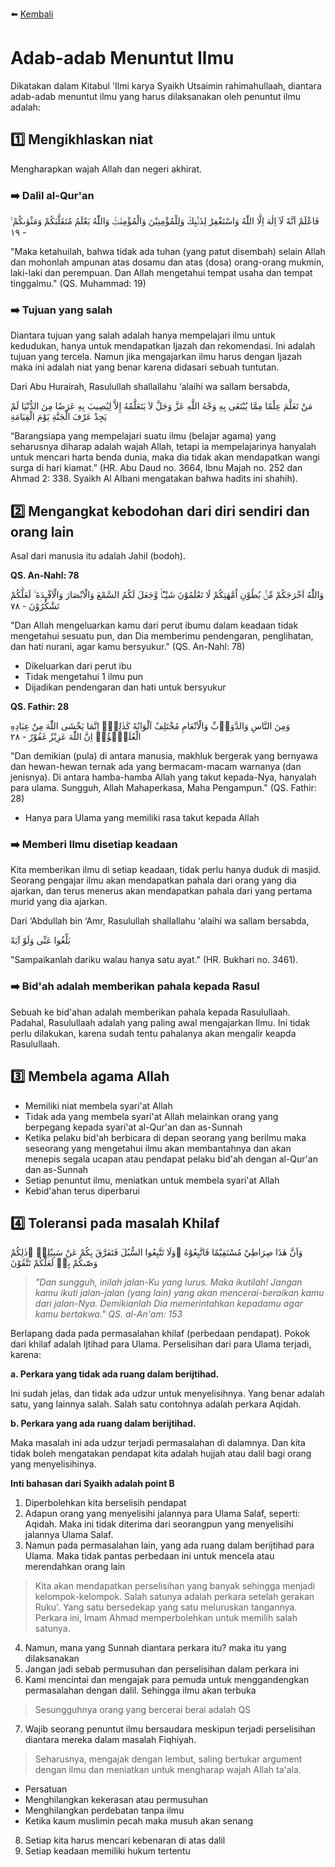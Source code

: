 ⬅️ [Kembali](/)

# **Adab-adab Menuntut Ilmu**
Dikatakan dalam Kitabul 'Ilmi karya Syaikh Utsaimin rahimahullaah, diantara adab-adab menuntut ilmu yang harus dilaksanakan oleh penuntut ilmu adalah:

## 1️⃣ **Mengikhlaskan niat**

Mengharapkan wajah Allah dan negeri akhirat.

### ➡️ **Dalil al-Qur'an**

فَاعْلَمْ اَنَّهٗ لَآ اِلٰهَ اِلَّا اللّٰهُ وَاسْتَغْفِرْ لِذَنْۢبِكَ وَلِلْمُؤْمِنِيْنَ وَالْمُؤْمِنٰتِۚ وَاللّٰهُ يَعْلَمُ مُتَقَلَّبَكُمْ وَمَثْوٰىكُمْ ࣖ - ١٩

"Maka ketahuilah, bahwa tidak ada tuhan (yang patut disembah) selain Allah dan mohonlah ampunan atas dosamu dan atas (dosa) orang-orang mukmin, laki-laki dan perempuan. Dan Allah mengetahui tempat usaha dan tempat tinggalmu." (QS. Muhammad: 19)

### ➡️ **Tujuan yang salah**
Diantara tujuan yang salah adalah hanya mempelajari ilmu untuk kedudukan, hanya untuk mendapatkan Ijazah dan rekomendasi. Ini adalah tujuan yang tercela. Namun jika mengajarkan ilmu harus dengan Ijazah maka ini adalah niat yang benar karena didasari sebuah tuntutan.

Dari Abu Hurairah, Rasulullah shallallahu ‘alaihi wa sallam bersabda,

مَنْ تَعَلَّمَ عِلْمًا مِمَّا يُبْتَغَى بِهِ وَجْهُ اللَّهِ عَزَّ وَجَلَّ لاَ يَتَعَلَّمُهُ إِلاَّ لِيُصِيبَ بِهِ عَرَضًا مِنَ الدُّنْيَا لَمْ يَجِدْ عَرْفَ الْجَنَّةِ يَوْمَ الْقِيَامَةِ

“Barangsiapa yang mempelajari suatu ilmu (belajar agama) yang seharusnya diharap adalah wajah Allah, tetapi ia mempelajarinya hanyalah untuk mencari harta benda dunia, maka dia tidak akan mendapatkan wangi surga di hari kiamat.” (HR. Abu Daud no. 3664, Ibnu Majah no. 252 dan Ahmad 2: 338. Syaikh Al Albani mengatakan bahwa hadits ini shahih).

## 2️⃣ **Mengangkat kebodohan dari diri sendiri dan orang lain**

Asal dari manusia itu adalah Jahil (bodoh).

**QS. An-Nahl: 78**

وَاللّٰهُ اَخْرَجَكُمْ مِّنْۢ بُطُوْنِ اُمَّهٰتِكُمْ لَا تَعْلَمُوْنَ شَيْـًٔاۙ وَّجَعَلَ لَكُمُ السَّمْعَ وَالْاَبْصَارَ وَالْاَفْـِٕدَةَ ۙ لَعَلَّكُمْ تَشْكُرُوْنَ - ٧٨

"Dan Allah mengeluarkan kamu dari perut ibumu dalam keadaan tidak mengetahui sesuatu pun, dan Dia memberimu pendengaran, penglihatan, dan hati nurani, agar kamu bersyukur." (QS. An-Nahl: 78)

* Dikeluarkan dari perut ibu
* Tidak mengetahui 1 ilmu pun
* Dijadikan pendengaran dan hati untuk bersyukur

**QS. Fathir: 28**

وَمِنَ النَّاسِ وَالدَّوَاۤبِّ وَالْاَنْعَامِ مُخْتَلِفٌ اَلْوَانُهٗ كَذٰلِكَۗ اِنَّمَا يَخْشَى اللّٰهَ مِنْ عِبَادِهِ الْعُلَمٰۤؤُاۗ اِنَّ اللّٰهَ عَزِيْزٌ غَفُوْرٌ - ٢٨

"Dan demikian (pula) di antara manusia, makhluk bergerak yang bernyawa dan hewan-hewan ternak ada yang bermacam-macam warnanya (dan jenisnya). Di antara hamba-hamba Allah yang takut kepada-Nya, hanyalah para ulama. Sungguh, Allah Mahaperkasa, Maha Pengampun." (QS. Fathir: 28)

* Hanya para Ulama yang memiliki rasa takut kepada Allah

### ➡️ **Memberi Ilmu disetiap keadaan**

Kita memberikan ilmu di setiap keadaan, tidak perlu hanya duduk di masjid. Seorang pengajar ilmu akan mendapatkan pahala dari orang yang dia ajarkan, dan terus menerus akan mendapatkan pahala dari yang pertama murid yang dia ajarkan.

Dari ‘Abdullah bin ‘Amr, Rasulullah shallallahu ‘alaihi wa sallam bersabda,

بَلِّغُوا عَنِّى وَلَوْ آيَةً

"Sampaikanlah dariku walau hanya satu ayat." (HR. Bukhari no. 3461).

### ➡️ **Bid'ah adalah memberikan pahala kepada Rasul**

Sebuah ke bid'ahan adalah memberikan pahala kepada Rasulullaah. Padahal, Rasulullaah adalah yang paling awal mengajarkan Ilmu. Ini tidak perlu dilakukan, karena sudah tentu pahalanya akan mengalir keapda Rasulullaah.

## 3️⃣ **Membela agama Allah**

- Memiliki niat membela syari'at Allah
- Tidak ada yang membela syari'at Allah melainkan orang yang berpegang kepada syari'at al-Qur'an dan as-Sunnah
- Ketika pelaku bid'ah berbicara di depan seorang yang berilmu maka seseorang yang mengetahui ilmu akan membantahnya dan akan menepis segala ucapan atau pendapat pelaku bid'ah dengan al-Qur'an dan as-Sunnah
- Setiap penuntut ilmu, meniatkan untuk membela syari'at Allah
- Kebid'ahan terus diperbarui

## 4️⃣ **Toleransi pada masalah Khilaf**

وَاَنَّ هٰذَا صِرَاطِيْ مُسْتَقِيْمًا فَاتَّبِعُوْهُ ۚوَلَا تَتَّبِعُوا السُّبُلَ فَتَفَرَّقَ بِكُمْ عَنْ سَبِيْلِهٖ ۗذٰلِكُمْ وَصّٰىكُمْ بِهٖ لَعَلَّكُمْ تَتَّقُوْنَ

> _"Dan sungguh, inilah jalan-Ku yang lurus. Maka ikutilah! Jangan kamu ikuti jalan-jalan (yang lain) yang akan mencerai-beraikan kamu dari jalan-Nya. Demikianlah Dia memerintahkan kepadamu agar kamu bertakwa." QS. al-An'am: 153_

Berlapang dada pada permasalahan khilaf (perbedaan pendapat). Pokok dari khilaf adalah Ijtihad para Ulama.
Perselisihan dari para Ulama terjadi, karena:

**a. Perkara yang tidak ada ruang dalam berijtihad.**

Ini sudah jelas, dan tidak ada udzur untuk menyelisihnya. Yang benar adalah satu, yang lainnya salah. Salah satu contohnya adalah perkara Aqidah.

**b. Perkara yang ada ruang dalam berijtihad.**

Maka masalah ini ada udzur terjadi permasalahan di dalamnya. Dan kita tidak boleh mengatakan pendapat kita adalah hujjah atau dalil bagi orang yang menyelisihinya.

**Inti bahasan dari Syaikh adalah point B**

1. Diperbolehkan kita berselisih pendapat
2. Adapun orang yang menyelisihi jalannya para Ulama Salaf, seperti: Aqidah. Maka ini tidak diterima dari seorangpun yang menyelisihi jalannya Ulama Salaf.
3. Namun pada permasalahan lain, yang ada ruang dalam berijtihad para Ulama. Maka tidak pantas perbedaan ini untuk mencela atau merendahkan orang lain

> Kita akan mendapatkan perselisihan yang banyak sehingga menjadi kelompok-kelompok. Salah satunya adalah perkara setelah gerakan Ruku'. Yang satu bersedekap yang satu meluruskan tangannya. Perkara ini, Imam Ahmad memperbolehkan untuk memilih salah satunya.

4. Namun, mana yang Sunnah diantara perkara itu? maka itu yang dilaksanakan
5. Jangan jadi sebab permusuhan dan perselisihan dalam perkara ini
6. Kami mencintai dan mengajak para pemuda untuk menggandengkan permasalahan dengan dalil. Sehingga ilmu akan terbuka

> Sesungguhnya orang yang bercerai berai adalah QS

7. Wajib seorang penuntut ilmu bersaudara meskipun terjadi perselisihan diantara mereka dalam masalah Fiqhiyah.

> Seharusnya, mengajak dengan lembut, saling bertukar argument dengan ilmu dan meniatkan untuk mengharap wajah Allah ta'ala.

- Persatuan
- Menghilangkan kekerasan atau permusuhan
- Menghilangkan perdebatan tanpa ilmu
- Ketika kaum muslimin pecah maka musuh akan senang

8. Setiap kita harus mencari kebenaran di atas dalil
9. Setiap keadaan memiliki hukum tertentu
